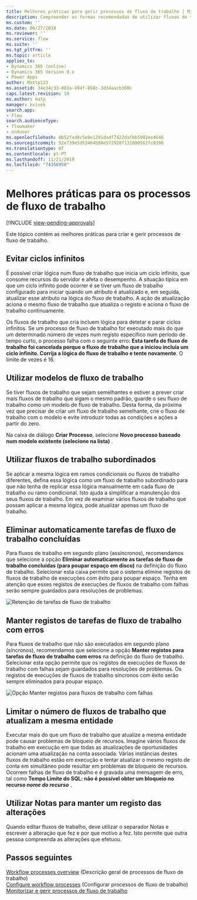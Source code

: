 ```yaml
---
title: Melhores práticas para gerir processos de fluxo de trabalho | Microsoft Docs
description: Compreender as formas recomendadas de utilizar fluxos de trabalho
ms.custom: ''
ms.date: 06/27/2018
ms.reviewer: ''
ms.service: flow
ms.suite: ''
ms.tgt_pltfrm: ''
ms.topic: article
applies_to:
- Dynamics 365 (online)
- Dynamics 365 Version 9.x
- Power Apps
author: Mattp123
ms.assetid: 34e34c33-003a-494f-858c-3d34aacb308c
caps.latest.revision: 10
ms.author: matp
manager: kvivek
search.app:
- Flow
search.audienceType:
- flowmaker
- enduser
ms.openlocfilehash: 0b52fad0c5e8e1291dadf7422dafbb5902ee4646
ms.sourcegitcommit: 52e739e5d53464b80e572928f131890562fc0396
ms.translationtype: HT
ms.contentlocale: pt-PT
ms.lasthandoff: 11/21/2019
ms.locfileid: "74356950"
---
```

# <a name="best-practices-for-workflow-processes"></a>Melhores práticas para os processos de fluxo de trabalho
[!INCLUDE [view-pending-approvals](includes/cc-rebrand.md)]

Este tópico contém as melhores práticas para criar e gerir processos de fluxo de trabalho.  
  
<a name="BKMK_AvoidInfiniteLoops"></a>   
## <a name="avoid-infinite-loops"></a>Evitar ciclos infinitos  
 É possível criar lógica num fluxo de trabalho que inicia um ciclo infinito, que consome recursos do servidor e afeta o desempenho. A situação típica em que um ciclo infinito pode ocorrer é se tiver um fluxo de trabalho configurado para iniciar quando um atributo é atualizado e, em seguida, atualizar esse atributo na lógica do fluxo de trabalho. A ação de atualização aciona o mesmo fluxo de trabalho que atualiza o registo e aciona o fluxo de trabalho continuamente.  
  
 Os fluxos de trabalho que cria incluem lógica para detetar e parar ciclos infinitos. Se um processo de fluxo de trabalho for executado mais do que um determinado número de vezes num registo específico num período de tempo curto, o processo falha com o seguinte erro: **Esta tarefa de fluxo de trabalho foi cancelada porque o fluxo de trabalho que a iniciou incluía um ciclo infinito. Corrija a lógica do fluxo de trabalho e tente novamente**. O limite de vezes é 16.  
  
<a name="BKMK_UseWorkflowTemplates"></a>   
## <a name="use-workflow-templates"></a>Utilizar modelos de fluxo de trabalho  
 Se tiver fluxos de trabalho que sejam semelhantes e estiver a prever criar mais fluxos de trabalho que sigam o mesmo padrão, guarde o seu fluxo de trabalho como um modelo de fluxo de trabalho. Desta forma, da próxima vez que precisar de criar um fluxo de trabalho semelhante, crie o fluxo de trabalho com o modelo e evite introduzir todas as condições e ações a partir do zero.  
  
 Na caixa de diálogo **Criar Processo**, selecione **Novo processo baseado num modelo existente (selecione na lista)** .  
  
<a name="BKMK_UseChildWorkflows"></a>   
## <a name="use-child-workflows"></a>Utilizar fluxos de trabalho subordinados  
 Se aplicar a mesma lógica em ramos condicionais ou fluxos de trabalho diferentes, defina essa lógica como um fluxo de trabalho subordinado para que não tenha de replicar essa lógica manualmente em cada fluxo de trabalho ou ramo condicional. Isto ajuda a simplificar a manutenção dos seus fluxos de trabalho. Em vez de examinar vários fluxos de trabalho que possam aplicar a mesma lógica, pode atualizar apenas um fluxo de trabalho.  
  
## <a name="automatically-delete-completed-workflow-jobs"></a>Eliminar automaticamente tarefas de fluxo de trabalho concluídas
Para fluxos de trabalho em segundo plano (assíncronos), recomendamos que selecione a opção **Eliminar automaticamente as tarefas de fluxo de trabalho concluídas (para poupar espaço em disco)** na definição do fluxo de trabalho. Selecionar esta caixa permite que o sistema elimine registos de fluxos de trabalho de execuções com êxito para poupar espaço. Tenha em atenção que esses registos de execuções de fluxos de trabalho com falhas serão sempre guardados para resoluções de problemas.  

![Retenção de tarefas de fluxo de trabalho](media/workflow-job-retention.png)

<a name="BKMK_AutoDeleteCompletedWorkflowJobs"></a>   
## <a name="keep-logs-for-workflow-jobs-that-encountered-errors"></a>Manter registos de tarefas de fluxo de trabalho com erros  
Para fluxos de trabalho que não são executados em segundo plano (síncronos), recomendamos que selecione a opção **Manter registos para tarefas de fluxo de trabalho com erros** na definição do fluxo de trabalho. Selecionar esta opção permite que os registos de execuções de fluxos de trabalho com falhas sejam guardados para resoluções de problemas. Os registos de execuções de fluxos de trabalho síncronos com êxito serão sempre eliminados para poupar espaço.   

![Opção Manter registos para fluxos de trabalho com falhas](media/keep-logs-for-workflows.png)

## <a name="limit-the-number-of-workflows-that-update-the-same-entity"></a>Limitar o número de fluxos de trabalho que atualizam a mesma entidade
Executar mais do que um fluxo de trabalho que atualize a mesma entidade pode causar problemas de bloqueio de recursos. Imagine vários fluxos de trabalho em execução em que todas as atualizações de oportunidades acionam uma atualização na conta associada. Várias instâncias destes fluxos de trabalho estão em execução e tentar atualizar o mesmo registo de conta em simultâneo pode resultar em problemas de bloqueio de recursos. Ocorrem falhas de fluxo de trabalho e é gravada uma mensagem de erro, tal como **Tempo Limite do SQL: não é possível obter um bloqueio no recurso _nome do recurso_** . 

  
<a name="BKMK_DocumentChangesUsingNotes"></a>   
## <a name="use-notes-to-keep-track-of-changes"></a>Utilizar Notas para manter um registo das alterações  
 Quando editar fluxos de trabalho, deve utilizar o separador Notas e escrever a alteração que fez e por que motivo a fez. Isto permite que outra pessoa compreenda as alterações que efetuou.  
  
## <a name="next-steps"></a>Passos seguintes  
 [Workflow processes overview](workflow-processes.md)  (Descrição geral de processos de fluxo de trabalho)  
 [Configure workflow processes](configure-workflow-steps.md)  (Configurar processos de fluxo de trabalho)  
 [Monitorizar e gerir processos de fluxo de trabalho](monitor-manage-processes.md)
   
